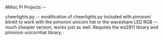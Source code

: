 #Misc Pi Projects --

cheerlights.py -- modification of cheerlights.py included with pimoroni blinkit to work with the pimoroni unicorn hat or 
the waveshare LED RGB -- much cheaper version, works just as well.  Requires the ws2811 library and pimoroni unicornhat library. 



